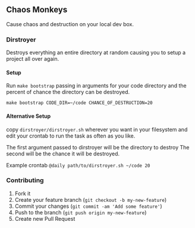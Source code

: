 ## Chaos Monkeys

Cause chaos and destruction on your local dev box.

### Dirstroyer

Destroys everything an entire directory at random causing you to
setup a project all over again.

#### Setup

Run `make bootstrap` passing in arguments for your code directory
and the percent of chance the directory can be destroyed.

`make bootstrap CODE_DIR=~/code CHANCE_OF_DESTRUCTION=20`

#### Alternative Setup

copy `dirstroyer/dirstroyer.sh` wherever you want in your filesystem
and edit your crontab to run the task as often as you like.

The first argument passed to dirstroyer will be the directory to destroy
The second will be the chance it will be destroyed.

Example crontab
`@daily path/to/dirstroyer.sh ~/code 20`

### Contributing

1. Fork it
2. Create your feature branch (`git checkout -b my-new-feature`)
3. Commit your changes (`git commit -am 'Add some feature'`)
4. Push to the branch (`git push origin my-new-feature`)
5. Create new Pull Request
